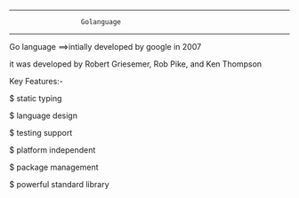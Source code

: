 ------------------------------------------------------------
                      Golanguage
------------------------------------------------------------

Go language ==>intially developed by google in 2007

it was developed by Robert Griesemer, Rob Pike, and Ken Thompson

Key Features:-

 $  static typing
 
 $  language design
 
 $  testing support
 
 $  platform independent
 
 $  package management
 
 $  powerful standard library

